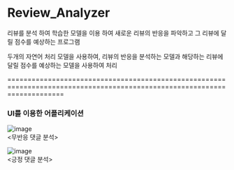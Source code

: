 # Review_Analyzer


리뷰를 분석 하여 학습한 모델을 이용 하여 새로운 리뷰의 반응을 파악하고 그 리뷰에 달릴 점수를 예상하는 프로그램

두개의 자연어 처리 모델을 사용하여, 리뷰의 반응을 분석하는 모델과 해당하는 리뷰에 달릴 점수를 예상하는 모델을 사용하여 처리

==========================================================================================================================

### UI를 이용한 어플리케이션


![image](https://github.com/shinht97/Comment_analysis/assets/71716980/b68a05dc-6226-4088-9f97-b4876a350e32)  
<무반응 댓글 분석>


![image](https://github.com/shinht97/Comment_analysis/assets/71716980/d61e23d4-fabf-435c-9066-d07f63a1f660)  
<긍정 댓글 분석>

